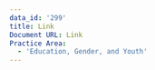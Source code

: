 ```yaml
---
data_id: '299'
title: Link
Document URL: Link
Practice Area:
  - 'Education, Gender, and Youth'
---
```


